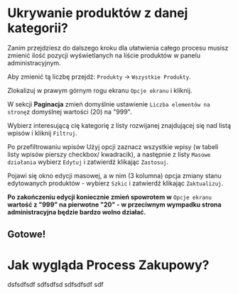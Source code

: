 # Ukrywanie produktów z danej kategorii?
Zanim przejdziesz do dalszego kroku dla ułatwienia całego procesu musisz zmienić ilość pozycji wyświetlanych na liście produktów w panelu administracyjnym.

Aby zmienić tą liczbę przejdź: `Produkty` -> `Wszystkie Produkty`.

Zlokalizuj w prawym górnym rogu ekranu `Opcje ekranu` i kliknij.

W sekcji **Paginacja** zmień domyślnie ustawienie `Liczba elementów na stronę`z domyślnej wartości (20) na "999".

Wybierz interesującą cię kategorię z listy rozwijanej znajdującej się nad listą wpisów i kliknij `Filtruj`.

Po przefiltrowaniu wpisów Użyj opcji zaznacz wszystkie wpisy (w tabeli listy wpisów pierszy checkbox/ kwadracik), a następnie z listy `Masowe działania` wybierz `Edytuj` i zatwierdź klikając `Zastosuj`.

Pojawi się okno edycji masowej, a w nim (3 kolumna) opcja zmiany stanu edytowanych produktów - wybierz `Szkic` i zatwierdź klikając `Zaktualizuj`.

**Po zakończeniu edycji koniecznie zmień spowrotem w** `Opcje ekranu` **wartość z "999" na pierwotne "20" - w przeciwnym wympadku strona administracyjna będzie bardzo wolno działać.**

## Gotowe!


# Jak wygląda Process Zakupowy?

dsfsdfsdf
sdfsdfsd
sdfsdfsdf
sdf
